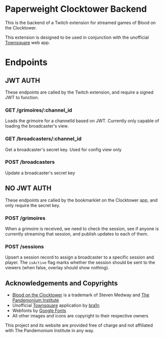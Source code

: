 # Paperweight Clocktower Backend
This is the backend of a Twitch extension for streamed games of Blood on the Clocktower.

This extension is designed to be used in conjunction with the unofficial [Townsquare](https://clocktower.online/) web app. 

# Endpoints

## JWT AUTH
These endpoints are called by the Twitch extension, and require a signed JWT to function.

### GET /grimoires/:channel_id
Loads the grimoire for a channelId based on JWT. Currently only capable of loading the broadcaster's view.

### GET /broadcasters/:channel_id
Get a broadcaster's secret key. Used for config view only
    
### POST /broadcasters
Update a broadcaster's secret key


## NO JWT AUTH
These endpoints are called by the bookmarklet on the Clocktower app, and only require the secret key.

### POST /grimoires
When a grimoire is received, we need to check the session,
see if anyone is currently streaming that session,
and publish updates to each of them.

### POST /sessions
Upsert a session record to assign a broadcaster to a specific session and player.
The `isActive` flag marks whether the session should be sent to the viewers (when false, overlay should show nothing).




## Acknowledgements and Copyrights
* [Blood on the Clocktower](https://bloodontheclocktower.com/) is a trademark of Steven Medway and [The Pandemonium Institute](https://www.thepandemoniuminstitute.com/)
* Unofficial [Townsquare](https://github.com/bra1n/townsquare) application by [bra1n](https://github.com/bra1n)
* Webfonts by [Google Fonts](https://fonts.google.com/)
* All other images and icons are copyright to their respective owners

This project and its website are provided free of charge and not affiliated with The Pandemonium Institute in any way.